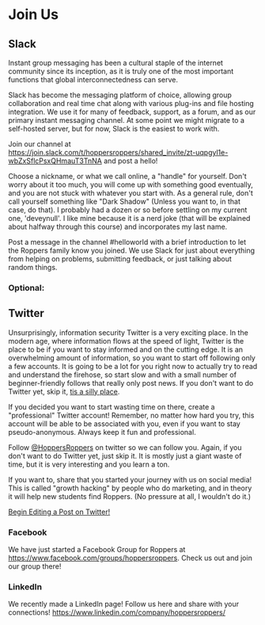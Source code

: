 # Join Us
## Slack
Instant group messaging has been a cultural staple of the internet community since its inception, as it is truly one of the most important functions that global interconnectedness can serve.

Slack has become the messaging platform of choice, allowing group collaboration and real time chat along with various plug-ins and file hosting integration. We use it for many of feedback, support, as a forum, and as our primary instant messaging channel. At some point we might migrate to a self-hosted server, but for now, Slack is the easiest to work with.

Join our channel at <https://join.slack.com/t/hoppersroppers/shared_invite/zt-uqpgyl1e-wbZxSflcPsxQHmauT3TnNA> and post a hello!

Choose a nickname, or what we call online, a "handle" for yourself. Don't worry about it too much, you will come up with something good eventually, and you are not stuck with whatever you start with. As a general rule, don't call yourself something like "Dark Shadow" (Unless you want to, in that case, do that). I probably had a dozen or so before settling on my current one, 'deveynull'. I like mine because it is a nerd joke (that will be explained about halfway through this course) and incorporates my last name.

Post a message in the channel #helloworld with a brief introduction to let the Roppers family know you joined. We use Slack for just about everything from helping on problems, submitting feedback, or just talking about random things.


### Optional:
## Twitter
Unsurprisingly, information security Twitter is a very exciting place. In the modern age, where information flows at the speed of light, Twitter is the place to be if you want to stay informed and on the cutting edge. It is an overwhelming amount of information, so you want to start off following only a few accounts. It is going to be a lot for you right now to actually try to read and understand the firehose, so start slow and with a small number of beginner-friendly follows that really only post news. If you don't want to do Twitter yet, skip it, [tis a silly place](https://www.youtube.com/watch?v=a55hIGmMzuE).

If you decided you want to start wasting time on there, create a "professional" Twitter account! Remember, no matter how hard you try, this account will be able to be associated with you, even if you want to stay pseudo-anonymous. Always keep it fun and professional.

Follow <a href="https://twitter.com/hoppersroppers">@HoppersRoppers</a> on twitter so we can follow you. Again, if you don't want to do Twitter yet, just skip it. It is mostly just a giant waste of time, but it is very interesting and you learn a ton.

If you want to, share that you started your journey with us on social media! This is called "growth hacking" by people who do marketing, and in theory it will help new students find Roppers. (No pressure at all, I wouldn't do it.)

<a href="https://twitter.com/share?url=https://hoppersroppers.org/course.html&text=I started learning security fundamentals today @HoppersRoppers!">Begin Editing a Post on Twitter!</a>

### Facebook

We have just started a Facebook Group for Roppers at <https://www.facebook.com/groups/hoppersroppers>. Check us out and join our group there!

### LinkedIn

We recently made a LinkedIn page! Follow us here and share with your connections! <https://www.linkedin.com/company/hoppersroppers/>
